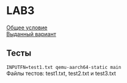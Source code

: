 # LAB3

[Общее условие](lab3.pdf) \
[Выданный вариант](var018.pdf)

## Тесты
`INPUTFN=test1.txt qemu-aarch64-static main` \
Файлы тестов: test1.txt, test2.txt и test3.txt